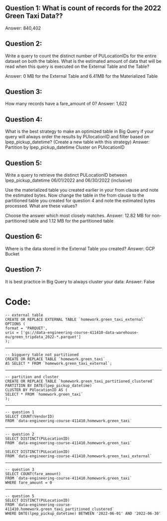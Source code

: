 ## Question 1: What is count of records for the 2022 Green Taxi Data??
Answer: 840,402

## Question 2:
Write a query to count the distinct number of PULocationIDs for the entire dataset on both the tables.
What is the estimated amount of data that will be read when this query is executed on the External Table and the Table?

Answer: 0 MB for the External Table and 6.41MB for the Materialized Table

## Question 3:
How many records have a fare_amount of 0?
Answer: 1,622

## Question 4:
What is the best strategy to make an optimized table in Big Query if your query will always order the results by PUlocationID and filter based on lpep_pickup_datetime? (Create a new table with this strategy)
Answer: Partition by lpep_pickup_datetime Cluster on PUlocationID


## Question 5:
Write a query to retrieve the distinct PULocationID between lpep_pickup_datetime 06/01/2022 and 06/30/2022 (inclusive)

Use the materialized table you created earlier in your from clause and note the estimated bytes. Now change the table in the from clause to the partitioned table you created for question 4 and note the estimated bytes processed. What are these values?

Choose the answer which most closely matches.
Answer: 12.82 MB for non-partitioned table and 1.12 MB for the partitioned table


## Question 6:
Where is the data stored in the External Table you created?
Answer:  GCP Bucket

## Question 7:
It is best practice in Big Query to always cluster your data:
Answer: False



# Code:

    -- external table
    CREATE OR REPLACE EXTERNAL TABLE `homework.green_taxi_external`
    OPTIONS (
    format = 'PARQUET',
    uris = ['gs://data-engineering-course-411410-data-warehouse-eu/green_tripdata_2022-*.parquet']
    );

---

    -- bigquery table not partitioned
    CREATE OR REPLACE TABLE `homework.green_taxi`
    AS SELECT * FROM `homework.green_taxi_external`;

---

    -- partition and cluster
    CREATE OR REPLACE TABLE `homework.green_taxi_partitioned_clustered`
    PARTITION BY DATE(lpep_pickup_datetime)
    CLUSTER BY PUlocationID AS (
    SELECT * FROM `homework.green_taxi`
    );

---

    -- question 1
    SELECT COUNT(VendorID)
    FROM `data-engineering-course-411410.homework.green_taxi`

---

    -- question 2
    SELECT DISTINCT(PULocationID)
    FROM `data-engineering-course-411410.homework.green_taxi`

    SELECT DISTINCT(PULocationID)
    FROM `data-engineering-course-411410.homework.green_taxi_external`

---

    -- question 3
    SELECT COUNT(fare_amount)
    FROM `data-engineering-course-411410.homework.green_taxi`
    WHERE fare_amount = 0

---

    -- question 5
    SELECT DISTINCT(PULocationID)
    FROM `data-engineering-course-411410.homework.green_taxi_partitioned_clustered`
    WHERE DATE(lpep_pickup_datetime) BETWEEN '2022-06-01' AND '2022-06-30'
